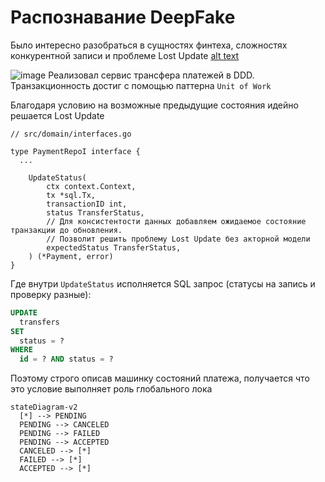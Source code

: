 # Распознавание DeepFake

Было интересно разобраться в сущностях финтеха, сложностях конкурентной записи и проблеме Lost Update 
[alt text](assets/image.png)

![image](https://avatars.mds.yandex.net/i?id=08ec1b4889b62c38280a75baba49e8f2_l-5235458-images-thumbs&n=13)
Реализовал сервис трансфера платежей в DDD. Транзакционность достиг с помощью паттерна `Unit of Work` 

Благодаря условию на возможные предыдущие состояния идейно решается Lost Update

```golang
// src/domain/interfaces.go

type PaymentRepoI interface {
  ...

	UpdateStatus(
		ctx context.Context,
		tx *sql.Tx,
		transactionID int,
		status TransferStatus,
		// Для консистентости данных добавляем ожидаемое состояние транзакции до обновления.
		// Позволит решить проблему Lost Update без акторной модели
		expectedStatus TransferStatus,
	) (*Payment, error)
}

```

Где внутри `UpdateStatus` исполняется SQL запрос (статусы на запись и проверку разные):

```sql
UPDATE 
  transfers 
SET 
  status = ? 
WHERE 
  id = ? AND status = ?
```

Поэтому строго описав машинку состояний платежа, получается что это условие выполняет роль глобального лока


```mermaid
stateDiagram-v2
  [*] --> PENDING
  PENDING --> CANCELED
  PENDING --> FAILED
  PENDING --> ACCEPTED
  CANCELED --> [*]
  FAILED --> [*]
  ACCEPTED --> [*]
```
